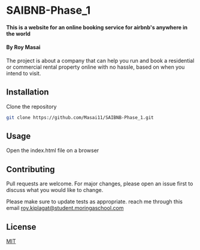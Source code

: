 # SAIBNB-Phase_1

#### This is a website for an online booking service for airbnb's anywhere in the world
#### By **Roy Masai**
The project is about a company that can help you run and book a residential or commercial rental property
          online with no hassle, based on when you intend to visit.



## Installation

Clone the repository

```bash
git clone https://github.com/Masai11/SAIBNB-Phase_1.git
```

## Usage

Open the index.html file on a browser 


## Contributing
Pull requests are welcome. For major changes, please open an issue first to discuss what you would like to change.

Please make sure to update tests as appropriate.
reach me through this email roy.kiplagat@student.moringaschool.com
## License
[MIT](https://choosealicense.com/licenses/mit/)
